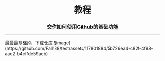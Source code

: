 <div align="center">
<h1>教程</h1>
<h3>交你如何使用Github的基础功能</h3>
</div>
<hr>
最最最基础的，下载仓库
![image](https://github.com/Fall188/test/assets/117801884/5b726ea4-c82f-4f98-aac2-b4cf1de59aeb)
